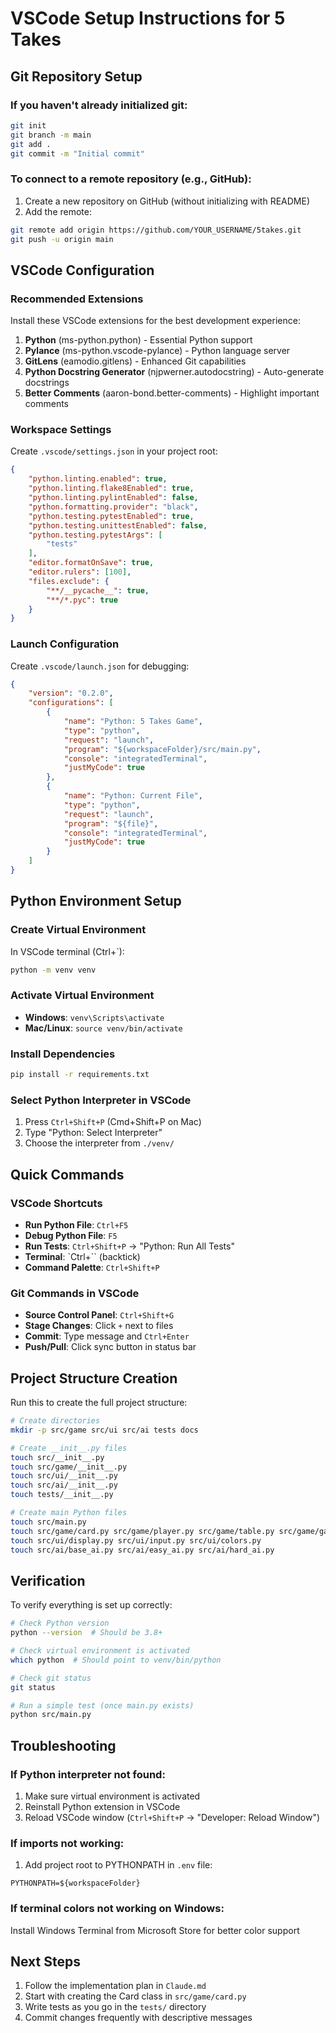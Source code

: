 # VSCode Setup Instructions for 5 Takes

## Git Repository Setup

### If you haven't already initialized git:
```bash
git init
git branch -m main
git add .
git commit -m "Initial commit"
```

### To connect to a remote repository (e.g., GitHub):
1. Create a new repository on GitHub (without initializing with README)
2. Add the remote:
```bash
git remote add origin https://github.com/YOUR_USERNAME/5takes.git
git push -u origin main
```

## VSCode Configuration

### Recommended Extensions
Install these VSCode extensions for the best development experience:

1. **Python** (ms-python.python) - Essential Python support
2. **Pylance** (ms-python.vscode-pylance) - Python language server
3. **GitLens** (eamodio.gitlens) - Enhanced Git capabilities
4. **Python Docstring Generator** (njpwerner.autodocstring) - Auto-generate docstrings
5. **Better Comments** (aaron-bond.better-comments) - Highlight important comments

### Workspace Settings
Create `.vscode/settings.json` in your project root:

```json
{
    "python.linting.enabled": true,
    "python.linting.flake8Enabled": true,
    "python.linting.pylintEnabled": false,
    "python.formatting.provider": "black",
    "python.testing.pytestEnabled": true,
    "python.testing.unittestEnabled": false,
    "python.testing.pytestArgs": [
        "tests"
    ],
    "editor.formatOnSave": true,
    "editor.rulers": [100],
    "files.exclude": {
        "**/__pycache__": true,
        "**/*.pyc": true
    }
}
```

### Launch Configuration
Create `.vscode/launch.json` for debugging:

```json
{
    "version": "0.2.0",
    "configurations": [
        {
            "name": "Python: 5 Takes Game",
            "type": "python",
            "request": "launch",
            "program": "${workspaceFolder}/src/main.py",
            "console": "integratedTerminal",
            "justMyCode": true
        },
        {
            "name": "Python: Current File",
            "type": "python",
            "request": "launch",
            "program": "${file}",
            "console": "integratedTerminal",
            "justMyCode": true
        }
    ]
}
```

## Python Environment Setup

### Create Virtual Environment
In VSCode terminal (Ctrl+`):
```bash
python -m venv venv
```

### Activate Virtual Environment
- **Windows**: `venv\Scripts\activate`
- **Mac/Linux**: `source venv/bin/activate`

### Install Dependencies
```bash
pip install -r requirements.txt
```

### Select Python Interpreter in VSCode
1. Press `Ctrl+Shift+P` (Cmd+Shift+P on Mac)
2. Type "Python: Select Interpreter"
3. Choose the interpreter from `./venv/`

## Quick Commands

### VSCode Shortcuts
- **Run Python File**: `Ctrl+F5`
- **Debug Python File**: `F5`
- **Run Tests**: `Ctrl+Shift+P` → "Python: Run All Tests"
- **Terminal**: `Ctrl+`` (backtick)
- **Command Palette**: `Ctrl+Shift+P`

### Git Commands in VSCode
- **Source Control Panel**: `Ctrl+Shift+G`
- **Stage Changes**: Click `+` next to files
- **Commit**: Type message and `Ctrl+Enter`
- **Push/Pull**: Click sync button in status bar

## Project Structure Creation

Run this to create the full project structure:
```bash
# Create directories
mkdir -p src/game src/ui src/ai tests docs

# Create __init__.py files
touch src/__init__.py
touch src/game/__init__.py
touch src/ui/__init__.py
touch src/ai/__init__.py
touch tests/__init__.py

# Create main Python files
touch src/main.py
touch src/game/card.py src/game/player.py src/game/table.py src/game/game.py src/game/rules.py
touch src/ui/display.py src/ui/input.py src/ui/colors.py
touch src/ai/base_ai.py src/ai/easy_ai.py src/ai/hard_ai.py
```

## Verification

To verify everything is set up correctly:
```bash
# Check Python version
python --version  # Should be 3.8+

# Check virtual environment is activated
which python  # Should point to venv/bin/python

# Check git status
git status

# Run a simple test (once main.py exists)
python src/main.py
```

## Troubleshooting

### If Python interpreter not found:
1. Make sure virtual environment is activated
2. Reinstall Python extension in VSCode
3. Reload VSCode window (`Ctrl+Shift+P` → "Developer: Reload Window")

### If imports not working:
1. Add project root to PYTHONPATH in `.env` file:
```
PYTHONPATH=${workspaceFolder}
```

### If terminal colors not working on Windows:
Install Windows Terminal from Microsoft Store for better color support

## Next Steps
1. Follow the implementation plan in `Claude.md`
2. Start with creating the Card class in `src/game/card.py`
3. Write tests as you go in the `tests/` directory
4. Commit changes frequently with descriptive messages
